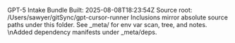 GPT-5 Intake Bundle
Built: 2025-08-08T18:23:54Z
Source root: /Users/sawyer/gitSync/gpt-cursor-runner
Inclusions mirror absolute source paths under this folder.
See \_meta/ for env var scan, tree, and notes.
\nAdded dependency manifests under \_meta/deps.
